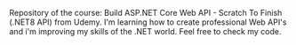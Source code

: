 Repository of the course: Build ASP.NET Core Web API - Scratch To Finish (.NET8 API) from Udemy.
I'm learning how to create professional Web API's and i'm improving my skills of the .NET world. 
Feel free to check my code.

